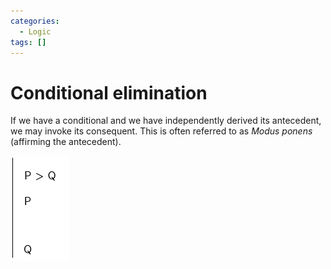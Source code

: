 ```yaml
---
categories:
  - Logic
tags: []
---
```


# Conditional elimination

If we have a conditional and we have independently derived its antecedent, we may invoke its consequent. This is often referred to as _Modus ponens_ (affirming the antecedent).

![](/_img/cond-elim.png)

